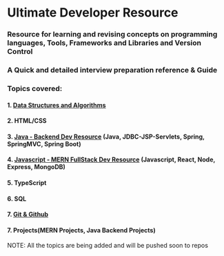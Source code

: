 # Ultimate Developer Resource

### Resource for learning and revising concepts on programming languages, Tools, Frameworks and Libraries and Version Control

### A Quick and detailed interview preparation reference & Guide

### Topics covered:

#### 1. [Data Structures and Algorithms](https://github.com/Yogesh-10/dsa-interview-resource) <br>
#### 2. HTML/CSS <br>
#### 3. [Java - Backend Dev Resource](https://github.com/Yogesh-10/java-backend-dev-resource) (Java, JDBC-JSP-Servlets, Spring, SpringMVC, Spring Boot)<br>
#### 4. [Javascript - MERN FullStack Dev Resource](https://github.com/Yogesh-10/ultimate-developer-resource/tree/main/javascript) (Javascript, React, Node, Express, MongoDB) <br>
#### 5. TypeScript <br>
#### 6. SQL <br>
#### 7. [Git & Github](https://github.com/Yogesh-10/git-cheat-sheet) <br>
#### 7. Projects(MERN Projects, Java Backend Projects) <br>

NOTE: All the topics are being added and will be pushed soon to repos
